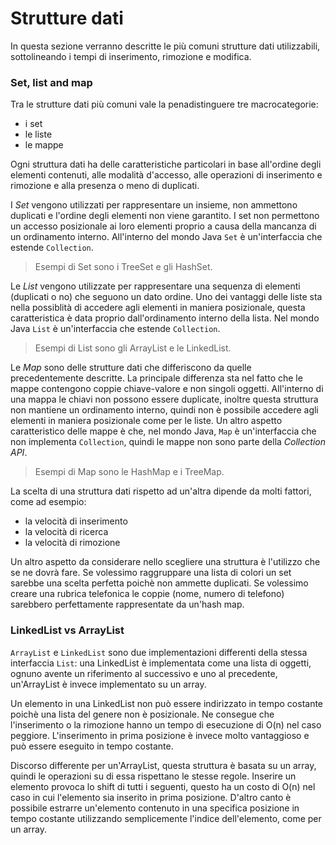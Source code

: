 # Strutture dati

In questa sezione verranno descritte le più comuni strutture dati utilizzabili, sottolineando i tempi
di inserimento, rimozione e modifica.

### Set, list and map

Tra le strutture dati più comuni vale la penadistinguere tre macrocategorie:

* i set
* le liste
* le mappe

Ogni struttura dati ha delle caratteristiche particolari in base all'ordine degli elementi contenuti,
alle modalità d'accesso, alle operazioni di inserimento e rimozione e alla presenza o meno di
duplicati.

I *Set* vengono utilizzati per rappresentare un insieme, non ammettono duplicati e l'ordine degli
elementi non viene garantito. I set non permettono un accesso posizionale ai loro elementi proprio 
a causa della mancanza di un ordinamento interno. 
All'interno del mondo Java `Set` è un'interfaccia che estende `Collection`.

> Esempi di Set sono i TreeSet e gli HashSet.


Le *List* vengono utilizzate per rappresentare una sequenza di elementi (duplicati o no) che seguono 
un dato ordine. Uno dei vantaggi delle liste sta nella possiblità di accedere agli elementi in maniera 
posizionale, questa caratteristica è data proprio dall'ordinamento interno della lista.
Nel mondo Java `List` è un'interfaccia che estende `Collection`.

> Esempi di List sono gli ArrayList e le LinkedList.

Le *Map* sono delle strutture dati che differiscono da quelle precedentemente descritte. La principale
differenza sta nel fatto che le mappe contengono coppie chiave-valore e non singoli oggetti.
All'interno di una mappa le chiavi non possono essere duplicate, inoltre questa struttura non 
mantiene un ordinamento interno, quindi non è possibile accedere agli elementi in maniera posizionale come
per le liste.
Un altro aspetto caratteristico delle mappe è che, nel mondo Java, `Map` è un'interfaccia che
non implementa `Collection`, quindi le mappe non sono parte della _Collection API_.

> Esempi di Map sono le HashMap e i TreeMap.

La scelta di una struttura dati rispetto ad un'altra dipende da molti fattori, come ad esempio:

* la velocità di inserimento
* la velocità di ricerca
* la velocità di rimozione

Un altro aspetto da considerare nello scegliere una struttura è l'utilizzo che se ne dovrà fare.
Se volessimo raggruppare una lista di colori un set sarebbe una scelta perfetta poichè non ammette
duplicati. 
Se volessimo creare una rubrica telefonica le coppie (nome, numero di telefono) sarebbero perfettamente
rappresentate da un'hash map.

### LinkedList vs ArrayList

`ArrayList` e `LinkedList` sono due implementazioni differenti della stessa interfaccia `List`: una LinkedList 
è implementata come una lista di oggetti, ognuno avente un riferimento al successivo e uno al 
precedente, un'ArrayList è invece implementato su un array.

Un elemento in una LinkedList non può essere indirizzato in tempo costante poichè una lista del genere non è
posizionale. Ne consegue che l'inserimento o la rimozione hanno un tempo di esecuzione di O(n) nel caso
peggiore.
L'inserimento in prima posizione è invece molto vantaggioso e può essere eseguito in tempo costante.

Discorso differente per un'ArrayList, questa struttura è basata su un array, quindi le operazioni su di essa
rispettano le stesse regole.
Inserire un elemento provoca lo shift di tutti i seguenti, questo ha un costo di O(n) nel caso in 
cui l'elemento sia inserito in prima posizione.
D'altro canto è possibile estrarre un'elemento contenuto in una specifica posizione in tempo costante 
utilizzando semplicemente l'indice dell'elemento, come per un array.